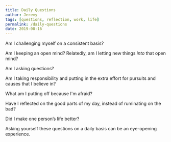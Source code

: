 ```yaml
---
title: Daily Questions
author: Jeremy
tags: [questions, reflection, work, life]
permalink: /daily-questions
date: 2019-08-16
---
```


Am I challenging myself on a consistent basis?

Am I keeping an open mind? Relatedly, am I letting new things *into* that open mind?

Am I asking questions?

Am I taking responsibility and putting in the extra effort for pursuits and causes that I believe in?

What am I putting off because I'm afraid?

Have I reflected on the good parts of my day, instead of ruminating on the bad?

Did I make one person’s life better?

Asking yourself these questions on a daily basis can be an eye-opening experience.
